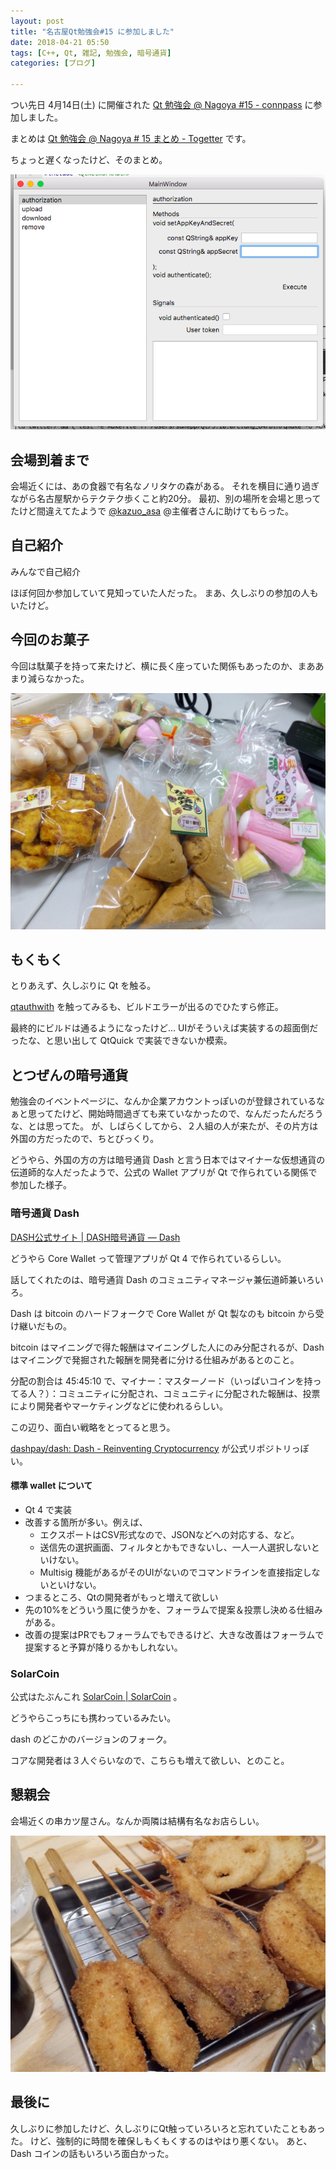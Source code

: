 ```yaml
---
layout: post
title: "名古屋Qt勉強会#15 に参加しました"
date: 2018-04-21 05:50
tags: [C++, Qt, 雑記, 勉強会, 暗号通貨]
categories: [ブログ]

---
```


つい先日 4月14日(土) に開催された [Qt 勉強会 @ Nagoya #15 - connpass](https://qt-users.connpass.com/event/84048/) に参加しました。

まとめは [Qt 勉強会 @ Nagoya # 15 まとめ - Togetter](https://togetter.com/li/1218135) です。

ちょっと遅くなったけど、そのまとめ。

![開発中](/images/20180414_qauthwith.png)

## 会場到着まで

会場近くには、あの食器で有名なノリタケの森がある。
それを横目に通り過ぎながら名古屋駅からテクテク歩くこと約20分。
最初、別の場所を会場と思ってたけど間違えてたようで [@kazuo_asa](https://twitter.com/kazuo_asa) @主催者さんに助けてもらった。

## 自己紹介

みんなで自己紹介

ほぼ何回か参加していて見知っていた人だった。
まあ、久しぶりの参加の人もいたけど。

## 今回のお菓子

今回は駄菓子を持って来たけど、横に長く座っていた関係もあったのか、まああまり減らなかった。

![串カツ田中で懇親会](/images/20180414_dagashi.jpg)

## もくもく

とりあえず、久しぶりに Qt を触る。

[qtauthwith](https://github.com/sharkpp/qtauthwith) を触ってみるも、ビルドエラーが出るのでひたすら修正。

最終的にビルドは通るようになったけど... UIがそういえば実装するの超面倒だったな、と思い出して QtQuick で実装できないか模索。

## とつぜんの暗号通貨

勉強会のイベントページに、なんか企業アカウントっぽいのが登録されているなぁと思ってたけど、開始時間過ぎても来ていなかったので、なんだったんだろうな、とは思ってた。
が、しばらくしてから、２人組の人が来たが、その片方は外国の方だったので、ちとびっくり。

どうやら、外国の方の方は暗号通貨 Dash と言う日本ではマイナーな仮想通貨の伝道師的な人だったようで、公式の Wallet アプリが Qt で作られている関係で参加した様子。

### 暗号通貨 Dash

[DASH公式サイト | DASH暗号通貨 — Dash](https://www.dash.org/jp/)

どうやら Core Wallet って管理アプリが Qt 4 で作られているらしい。

話してくれたのは、暗号通貨 Dash のコミュニティマネージャ兼伝道師兼いろいろ。

Dash は bitcoin のハードフォークで Core Wallet が Qt 製なのも bitcoin から受け継いだもの。

bitcoin はマイニングで得た報酬はマイニングした人にのみ分配されるが、Dash はマイニングで発掘された報酬を開発者に分ける仕組みがあるとのこと。

分配の割合は 45:45:10 で、マイナー：マスターノード（いっぱいコインを持ってる人？）：コミュニティに分配され、コミュニティに分配された報酬は、投票により開発者やマーケティングなどに使われるらしい。

この辺り、面白い戦略をとってると思う。

[dashpay/dash: Dash - Reinventing Cryptocurrency](https://github.com/dashpay/dash) が公式リポジトリっぽい。

#### 標準 wallet について

* Qt 4 で実装
* 改善する箇所が多い。例えば、
    * エクスポートはCSV形式なので、JSONなどへの対応する、など。
    * 送信先の選択画面、フィルタとかもできないし、一人一人選択しないといけない。
    * Multisig 機能があるがそのUIがないのでコマンドラインを直接指定しないといけない。
* つまるところ、Qtの開発者がもっと増えて欲しい
* 先の10%をどういう風に使うかを、フォーラムで提案＆投票し決める仕組みがある。
* 改善の提案はPRでもフォーラムでもできるけど、大きな改善はフォーラムで提案すると予算が降りるかもしれない。

### SolarCoin

公式はたぶんこれ [SolarCoin | SolarCoin](https://solarcoin.org/) 。

どうやらこっちにも携わっているみたい。

dash のどこかのバージョンのフォーク。

コアな開発者は３人ぐらいなので、こちらも増えて欲しい、とのこと。

## 懇親会

会場近くの串カツ屋さん。なんか両隣は結構有名なお店らしい。

![串カツ田中で懇親会](/images/20180414_kushikatsu.jpg)

## 最後に

久しぶりに参加したけど、久しぶりにQt触っていろいろと忘れていたこともあった。
けど、強制的に時間を確保しもくもくするのはやはり悪くない。
あと、Dash コインの話もいろいろ面白かった。
